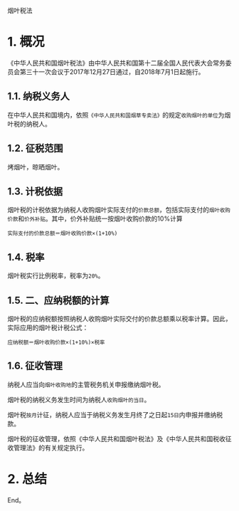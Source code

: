 烟叶税法

# 1. 概况

《中华人民共和国烟叶税法》由中华人民共和国第十二届全国人民代表大会常务委员会第三十一次会议于2017年12月27日通过，自2018年7月1日起施行。

## 1.1. 纳税义务人

在中华人民共和国境内，依照`《中华人民共和国烟草专卖法》`的规定`收购烟叶的单位`为烟叶税的纳税人。

## 1.2. 征税范围

烤烟叶，晾晒烟叶。

## 1.3. 计税依据

烟叶税的计税依据为纳税人收购烟叶实际支付的`价款总额`，包括实际支付的`烟叶收购价款`和`价外补贴`。其中，价外补贴统一按烟叶收购价款的10%计算

```
实际支付的价款总额＝烟叶收购价款×(1+10%)
```
## 1.4. 税率

烟叶税实行比例税率，税率为`20%`。

## 1.5. 二、应纳税额的计算

烟叶税的应纳税额按照纳税人收购烟叶实际交付的价款总额乘以税率计算。因此，实际应用的烟叶税计税公式：

```
应纳税额＝烟叶收购价款×(1+10%)×税率
```
## 1.6. 征收管理

纳税人应当向`烟叶收购地`的主管税务机关申报缴纳烟叶税。

烟叶税的纳税义务发生时间为纳税人`收购烟叶的当日`。

烟叶税`按月`计征，纳税人应当于纳税义务发生月终了之日起`15日`内申报并缴纳税款。

烟叶税的征收管理，依照《中华人民共和国烟叶税法》及《中华人民共和国税收征收管理法》的有关规定执行。

# 2. 总结

End。
